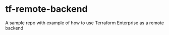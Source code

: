 # tf-remote-backend
A sample repo with example of how to use Terraform Enterprise as a remote backend
